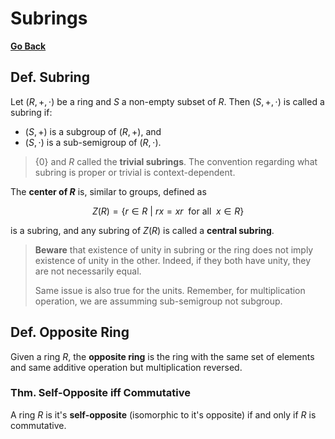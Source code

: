 # Subrings

[**Go Back**](../00-index.md)

## Def. Subring

Let $(R, +, \cdot)$ be a ring and $S$ a non-empty subset of $R$. Then $(S, +, \cdot)$ is called a subring if:

* $(S, +)$ is a subgroup of $(R, +)$, and
* $(S, \cdot)$ is a sub-semigroup of $(R, \cdot)$.

> $\{0\}$ and $R$ called the **trivial subrings**. The convention regarding what subring is proper or trivial is context-dependent.

The **center of $R$** is, similar to groups, defined as

$$
Z(R) = \{ r \in R \> | \> rx=xr \enspace \text{for all} \enspace x \in R \}
$$

is a subring, and any subring of $Z(R)$ is called a **central subring**.

> **Beware** that existence of unity in subring or the ring does not imply existence of unity in the other. Indeed, if they both have unity, they are not necessarily equal.
>
> Same issue is also true for the units. Remember, for multiplication operation, we are assumming sub-semigroup not subgroup.

## Def. Opposite Ring

Given a ring $R$, the **opposite ring** is the ring with the same set of elements and same additive operation but multiplication reversed.

### Thm. Self-Opposite iff Commutative

A ring $R$ is it's **self-opposite** (isomorphic to it's opposite) if and only if $R$ is commutative.
